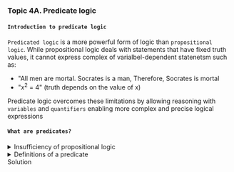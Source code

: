 ### Topic 4A. Predicate logic

#### `Introduction to predicate logic`

`Predicated logic` is a more powerful form of logic than `propositional logic`.
While propositional logic deals with statements that have fixed truth values, it cannot express complex of varialbel-dependent statenetsm such as:

- "All men are mortal. Socrates is a man, Therefore, Socrates is mortal
- "$x^2$ = 4" (truth depends on the value of x)

Predicate logic overcomes these limitations by allowing reasoning with `variables` and `quantifiers` enabling more complex and precise logical expressions

#### `What are predicates?`

<details>
  <summary>Insufficiency of propositional logic</summary>

Given the statement: "`x` squared is equal to 4"

- It's not a proposition, as it's truth value is a `function` depending on x
- This `can't be` expressed with `propositional logic`, but `predicate lofic` will `enable` us ti formalise it

</details>

<details>
  <summary>Definitions of a predicate</summary>

- `Predicates` are a more `general` form of `proposition`
- Predicates behave as `functions`whose values are `T or F` depending on their varialbes
- Predicates `become propositions` when their variables are `given` actual `values`

- The statement "x squared is equal to 4" has two parts:

  - The `variable` x, which is the subject of the statement
  - The `predicate` "squared is equal to 4", which is the property that the subject of the statement can have

- This statement can be formalised as `P(x)` where P is the predicate "squared is equal to 4" and x is the variable

- `P` is said to be the `propositional function`
- Once a value is assigned to the variable x, the statement P(x)
  becomes a proposition and has a truth value.

   </details>

     <summary>Solution</summary>

</details>
